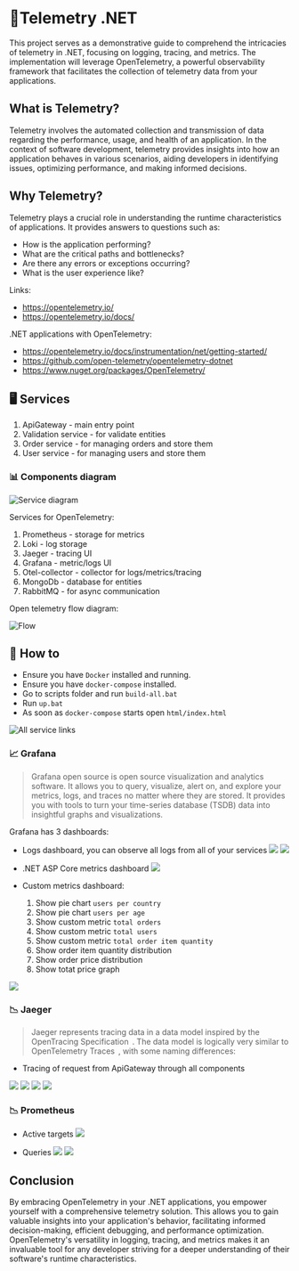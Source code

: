 # :bookmark_tabs:**Telemetry .NET**

This project serves as a demonstrative guide to comprehend the intricacies of telemetry in .NET, focusing on logging, tracing, and metrics. The implementation will leverage OpenTelemetry, a powerful observability framework that facilitates the collection of telemetry data from your applications.

## What is Telemetry?

Telemetry involves the automated collection and transmission of data regarding the performance, usage, and health of an application. In the context of software development, telemetry provides insights into how an application behaves in various scenarios, aiding developers in identifying issues, optimizing performance, and making informed decisions.

## Why Telemetry?

Telemetry plays a crucial role in understanding the runtime characteristics of applications. It provides answers to questions such as:

* How is the application performing?
* What are the critical paths and bottlenecks?
* Are there any errors or exceptions occurring?
* What is the user experience like?

Links:

* <https://opentelemetry.io/>
* <https://opentelemetry.io/docs/>

.NET applications with OpenTelemetry:

* <https://opentelemetry.io/docs/instrumentation/net/getting-started/>
* <https://github.com/open-telemetry/opentelemetry-dotnet>
* <https://www.nuget.org/packages/OpenTelemetry/>

## :desktop_computer: Services

1) ApiGateway - main entry point
2) Validation service - for validate entities
3) Order service - for managing orders and store them
4) User service - for managing users and store them

### 📊 Components diagram

![Service diagram](imgs/service-diagram.drawio.png)

Services for OpenTelemetry:

1) Prometheus - storage for metrics
2) Loki - log storage
3) Jaeger - tracing UI
4) Grafana - metric/logs UI
5) Otel-collector - collector for logs/metrics/tracing
6) MongoDb - database for entities
7) RabbitMQ - for async communication

Open telemetry flow diagram:

![Flow](imgs/flow.drawio.png)

## 🚀 How to

* Ensure you have `Docker` installed and running.
* Ensure you have `docker-compose` installed.
* Go to scripts folder and run ``build-all.bat``
* Run ``up.bat``
* As soon as `docker-compose` starts open ``html/index.html``

![All service links](imgs/index.png)

### :chart_with_upwards_trend: Grafana

>Grafana open source is open source visualization and analytics software. It allows you to query, visualize, alert on, and explore your metrics, logs, and traces no matter where they are stored. It provides you with tools to turn your time-series database (TSDB) data into insightful graphs and visualizations.

Grafana has 3 dashboards:

* Logs dashboard, you can observe all logs from all of your services
![](imgs/g-logs-d.png)
![](imgs/g-logs-d2.png)

* .NET ASP Core metrics dashboard
![](imgs/g-.net-d.png)

* Custom metrics dashboard:
  1) Show pie chart ``users per country``
  2) Show pie chart ``users per age``
  3) Show custom metric ``total orders``
  4) Show custom metric ``total users``
  5) Show custom metric ``total order item quantity``
  6) Show order item quantity distribution
  7) Show order price distribution
  8) Show totat price graph

![](imgs/g-cm-d.png)

### :chart_with_downwards_trend: Jaeger

>Jaeger represents tracing data in a data model inspired by the OpenTracing Specification  . The data model is logically very similar to OpenTelemetry Traces  , with some naming differences:

* Tracing of request from ApiGateway through all components

![](imgs/j-trace.png)
![](imgs/j-trace2.png)
![](imgs/j-trace3.png)
![](imgs/j-trace4.png)

### :chart_with_downwards_trend: Prometheus

* Active targets
![](imgs/p-2.png)

* Queries
![](imgs/p-1.png)
![](imgs/p-3.png)

## Conclusion

By embracing OpenTelemetry in your .NET applications, you empower yourself with a comprehensive telemetry solution. This allows you to gain valuable insights into your application's behavior, facilitating informed decision-making, efficient debugging, and performance optimization. OpenTelemetry's versatility in logging, tracing, and metrics makes it an invaluable tool for any developer striving for a deeper understanding of their software's runtime characteristics.